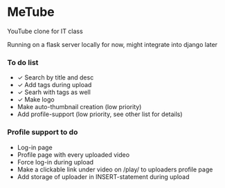 # MeTube
YouTube clone for IT class

Running on a flask server locally for now, might integrate into django later

### To do list
- &#10003; Search by title and desc
- &#10003; Add tags during upload
- &#10003; Searh with tags as well
- &#10003; Make logo
- Make auto-thumbnail creation (low priority)
- Add profile-support (low priority, see other list for details)


### Profile support to do
- Log-in page
- Profile page with every uploaded video
- Force log-in during upload
- Make a clickable link under video on /play/ to uploaders profile page
- Add storage of uploader in INSERT-statement during upload

